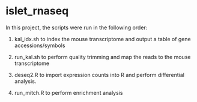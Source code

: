 # islet_rnaseq

In this project, the scripts were run in the following order:

1. kal_idx.sh to index the mouse transcriptome and output a table of gene accessions/symbols

2. run_kal.sh to perform quality trimming and map the reads to the mouse transcriptome

3. deseq2.R to import expression counts into R and perform differential analysis.

4. run_mitch.R to perform enrichment analysis
